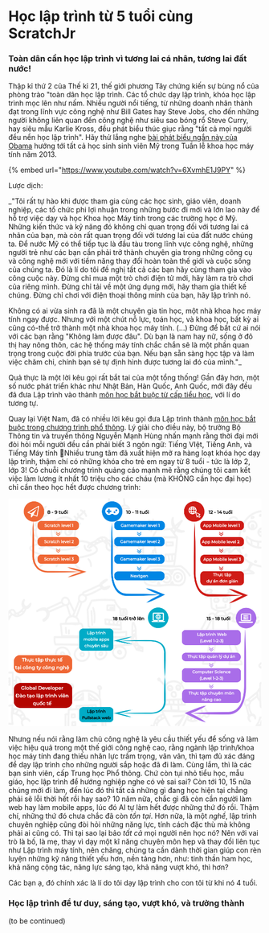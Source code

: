 # Học lập trình từ 5 tuổi cùng ScratchJr

### Toàn dân cần học lập trình vì tương lai cá nhân, tương lai đất nước!

Thập kỉ thứ 2 của Thế kỉ 21, thế giới phương Tây chứng kiến sự bùng nổ của phòng trào "toàn dân học lập trình. Các tổ chức dạy lập trình, khóa học lập trình mọc lên như nấm. Nhiều người nổi tiếng, từ những doanh nhân thành đạt trong lĩnh vực công nghệ như Bill Gates hay Steve Jobs, cho đến những người không liên quan đến công nghệ như siêu sao bóng rổ Steve Curry, hay siêu mẫu  Karlie Kross, đều phát biểu thúc giục rằng "tất cả mọi người đều nền học lập trình". Hãy thử lắng nghe [bài phát biểu ngắn này của Obama](https://www.youtube.com/watch?v=6XvmhE1J9PY) hướng tới tất cả học sinh sinh viên Mỹ trong Tuần lễ khoa học máy tính năm 2013.

{% embed url="https://www.youtube.com/watch?v=6XvmhE1J9PY" %}

Lược dịch: 

_"Tôi rất tự hào khi được tham gia cùng các học sinh, giáo viên, doanh nghiệp, các tổ chức phi lợi nhuận trong những bước đi mới và lớn lao này để hỗ trợ việc dạy và học Khoa học Máy tính trong các trường học ở Mỹ. Những kiến thức và kỹ năng đó không chỉ quan trọng đối với tương lai cá nhân của bạn, mà còn rất quan trọng đối với tương lai của đất nước chúng ta. Để nước Mỹ có thể tiếp tục là đầu tàu trong lĩnh vực công nghệ, những người trẻ như các bạn cần phải trở thành chuyên gia trong những công cụ và công nghệ mới với tiềm năng thay đổi hoàn toàn thế giới và cuộc sống của chúng ta. Đó là lí do tôi đề nghị tất cả các bạn hãy cùng tham gia vào công cuộc này. Đừng chỉ mua một trò chơi điện tử mới, hãy làm ra trò chơi của riêng mình. Đừng chỉ tải về một ứng dụng mới, hãy tham gia thiết kế chúng. Đừng chỉ chơi với điện thoại thông minh của bạn, hãy lập trình nó.  
  
Không có ai vừa sinh ra đã là một chuyên gia tin học, một nhà khoa học máy tính ngay được. Nhưng với một chút nỗ lực, toán học, và khoa học, bất kỳ ai cũng có-thể trở thành một nhà khoa học máy tính. \(...\) Đừng để bất cứ ai nói với các bạn rằng "Không làm được đâu". Dù bạn là nam hay nữ, sống ở đô thị hay nông thôn, các hệ thống máy tính chắc chắn sẽ là một phần quan trọng trong cuộc đời  phía trước của bạn. Nếu bạn sẵn sàng học tập và làm việc chăm chỉ, chính bạn sẽ tự định hình được tương lai đó của mình."_

Quả thực là một lời kêu gọi rất bắt tai của một tổng thống! Gần đây hơn, một số nước phát triển khác như Nhật Bản, Hàn Quốc, Anh Quốc, mới đây đều đã đưa Lập trình vào thành [môn học bắt buộc từ cấp tiểu học](https://tuoitre.vn/tre-em-nhat-ban-se-phai-hoc-lap-trinh-tu-tieu-hoc-20190327104528742.htm), với lí do tương tự.

Quay lại Việt Nam, đã có nhiều lời kêu gọi đưa Lập trình thành [môn học bắt buộc trong chương trình phổ thông](https://thanhnien.vn/giao-duc/bo-truong-nguyen-manh-hung-can-day-hoc-bat-buoc-mon-ngon-ngu-lap-trinh-o-pho-thong-1298957.html). Lý giải cho điều này, bộ trưởng Bộ Thông tin và truyền thông Nguyễn Mạnh Hùng nhấn mạnh rằng thời đại mới đòi hỏi mỗi người đều cần phải biết 3 ngôn ngữ: Tiếng VIệt, Tiếng Anh, và Tiếng Máy tính 🧐Nhiều trung tâm đã xuất hiện mở ra hàng loạt khóa học dạy lập trình, thậm chí có những khóa cho trẻ em ngay từ 8 tuổi - tức là lớp 2, lớp 3! Có chuỗi chương trình quảng cáo mạnh mẽ rằng chúng tôi cam kết việc làm lương ít nhất 10 triệu cho các cháu \(mà KHÔNG cần học đại học\) chỉ cần theo học hết được chương trình:

![](.gitbook/assets/screen-shot-2021-04-16-at-15.11.26.png)

Nhưng nếu nói rằng làm chủ công nghệ là yêu cầu thiết yếu để sống và làm việc hiệu quả trong một thế giới công nghệ cao, rằng ngành lập trình/khoa học máy tính đang thiếu nhân lực trầm trọng, vân vân, thì tạm đủ xác đáng để dạy lập trình cho những người sắp hoặc đã đi làm. Cùng lắm, thì là các bạn sinh viên, cấp Trung học Phổ thông. Chứ còn tụi nhỏ tiểu học, mẫu giáo, học lập trình để hướng nghiệp nghe có vẻ sai sai? Còn tới 10, 15 nữa chúng mới đi làm, đến lúc đó thì tất cả những gì đang học hiện tại chẳng phải sẽ lỗi thời hết rồi hay sao? 10 năm nữa, chắc gì đã còn cần người làm web hay làm mobile apps, lúc đó AI tự làm hết được những thứ đó rồi. Thậm chí, những thứ đó chưa chắc đã còn _tồn tại_. Hơn nữa, là một _nghề_, lập trình chuyên nghiệp cũng đòi hỏi những năng lực, tính cách đặc thù mà không phải ai cũng có. Thì tại sao lại bảo _tất cả_ mọi người nên học nó? Nên với vai trò là bố, là mẹ, thay vì dạy một kĩ năng chuyên môn hẹp và thay đổi liên tục như Lập trình máy tính, nên chăng, chúng ta cần dành thời gian giúp con rèn luyện những kỹ năng thiết yếu hơn, nền tảng hơn, như: tinh thần ham học, khả năng cộng tác, năng lực sáng tạo, khả năng vượt khó, thì hơn?

Các bạn ạ, đó chính xác là lí do tôi dạy lập trình cho con tôi từ khi nó 4 tuổi.

### Học lập trình để tư duy, sáng tạo, vượt khó, và trưởng thành

\(to be continued\)

